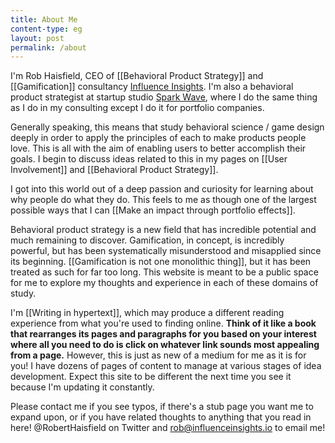 ```yaml
---
title: About Me
content-type: eg
layout: post
permalink: /about
---
```


I'm Rob Haisfield, CEO of [[Behavioral Product Strategy]] and [[Gamification]] consultancy [Influence Insights](https://www.influenceinsights.io/). I'm also a behavioral product strategist at startup studio [Spark Wave](https://www.sparkwave.tech/), where I do the same thing as I do in my consulting except I do it for portfolio companies.

Generally speaking, this means that study behavioral science / game design deeply in order to apply the principles of each to make products people love. This is all with the aim of enabling users to better accomplish their goals. I begin to discuss ideas related to this in my pages on [[User Involvement]] and [[Behavioral Product Strategy]].

I got into this world out of a deep passion and curiosity for learning about why people do what they do. This feels to me as though one of the largest possible ways that I can [[Make an impact through portfolio effects]]. 

Behavioral product strategy is a new field that has incredible potential and much remaining to discover. Gamification, in concept, is incredibly powerful, but has been systematically misunderstood and misapplied since its beginning. [[Gamification is not one monolithic thing]], but it has been treated as such for far too long. This website is meant to be a public space for me to explore my thoughts and experience in each of these domains of study.

I'm [[Writing in hypertext]], which may produce a different reading experience from what you're used to finding online. **Think of it like a book that rearranges its pages and paragraphs for you based on your interest where all you need to do is click on whatever link sounds most appealing from a page.** However, this is just as new of a medium for me as it is for you! I have dozens of pages of content to manage at various stages of idea development. Expect this site to be different the next time you see it because I'm updating it constantly. 

Please contact me if you see typos, if there's a stub page you want me to expand upon, or if you have related thoughts to anything that you read in here! @RobertHaisfield on Twitter and rob@influenceinsights.io to email me!